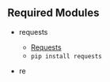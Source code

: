 ## Required Modules

- requests
  - [Requests](https://pypi.org/project/requests/)
  - ` pip install requests `

- re

